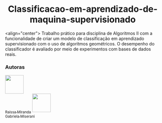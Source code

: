 <h1 align="center"> Classificacao-em-aprendizado-de-maquina-supervisionado </h1> 

<align="center"> Trabalho prático para disciplina de Algoritmos II com a funcionalidade de criar um modelo de classificação em aprendizado supervisionado com o uso de algoritmos geométricos. O desempenho do classificador é avaliado por meio de experimentos com bases de dados reais.

### Autoras
[<img src="https://avatars.githubusercontent.com/u/84279343?s=400&u=881ba5432b6b643e94afcf7e7bb95c7346c39b00&v=4" width=60><br><sub>Raissa Miranda</sub>](https://github.com/raissamiranda) [<img src="https://pps.whatsapp.net/v/t61.24694-24/259081619_4913194778739546_3026940454580110889_n.jpg?ccb=11-4&oh=01_AdTfDqPUAR9ceYjB2mNUWY4tKvPrXLmjqm87KESHpPQekw&oe=636A6430" width=60><br><sub>Gabriela Miserani</sub>](https://github.com/gmiserani)
